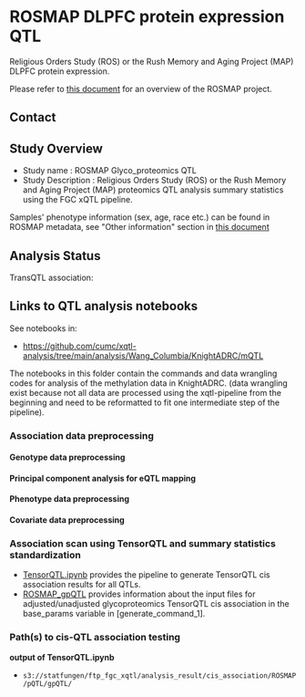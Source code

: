 # ROSMAP DLPFC protein expression QTL

Religious Orders Study (ROS) or the Rush Memory and Aging Project (MAP) DLPFC protein expression. 

Please refer to [this document](../study_info/ROSMAP.md) for an overview of the ROSMAP project.

## Contact



## Study Overview
 
- Study name : ROSMAP Glyco_proteomics QTL
- Study Description : Religious Orders Study (ROS) or the Rush Memory and Aging Project (MAP) proteomics QTL analysis summary statistics using the FGC xQTL pipeline. 

Samples' phenotype information (sex, age, race etc.) can be found in ROSMAP metadata, see "Other information" section in [this document](../study_info/ROSMAP.md)

## Analysis Status

TransQTL association: 

## Links to QTL analysis notebooks

See notebooks in: 

- https://github.com/cumc/xqtl-analysis/tree/main/analysis/Wang_Columbia/KnightADRC/mQTL

The notebooks in this folder contain the commands and data wrangling codes for analysis of the methylation data in KnightADRC. (data wrangling exist because not all data are processed using the xqtl-pipeline from the beginning and need to be reformatted to fit one intermediate step of the pipeline).

### Association data preprocessing
#### Genotype data preprocessing

#### Principal component analysis for eQTL mapping

#### Phenotype data preprocessing

#### Covariate data preprocessing

### Association scan using TensorQTL and summary statistics standardization

- [TensorQTL.ipynb](https://github.com/cumc/xqtl-protocol/blob/main/code/association_scan/TensorQTL/TensorQTL.ipynb) provides the pipeline to generate TensorQTL cis association results for all QTLs. 
- [ROSMAP_gpQTL](https://github.com/cumc/xqtl-analysis/blob/main/analysis/Wang_Columbia/cis_association/ROSMAP_gpQTL/command_generator.ipynb) provides information about the input files for adjusted/unadjusted glycoproteomics TensorQTL cis association in the base_params variable in [generate_command_1].

### Path(s) to cis-QTL association testing

**output of TensorQTL.ipynb**

- `s3://statfungen/ftp_fgc_xqtl/analysis_result/cis_association/ROSMAP/pQTL/gpQTL/`